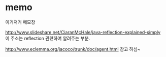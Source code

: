 memo
====

이거저거 메모장


http://www.slideshare.net/CiaranMcHale/java-reflection-explained-simply
이 주소는 reflection 관련하여 알려주는 부분.

http://www.eclemma.org/jacoco/trunk/doc/agent.html
참고 하심~
